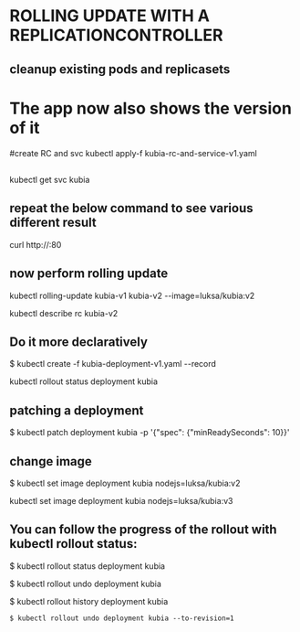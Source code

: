 # ROLLING UPDATE WITH A REPLICATIONCONTROLLER

## cleanup existing pods and replicasets 

# The app now also shows the version of it 
#create RC and svc
kubectl apply-f kubia-rc-and-service-v1.yaml

## 
kubectl get svc kubia

## repeat the below command to see various different result
curl http://<clusterIP>:80

## now perform rolling update 
 kubectl rolling-update kubia-v1 kubia-v2 --image=luksa/kubia:v2
 
 kubectl describe rc kubia-v2
 
 ## Do it more declaratively
 $ kubectl create -f kubia-deployment-v1.yaml --record
 
  kubectl rollout status deployment kubia
  
  ## patching a deployment
  $ kubectl patch deployment kubia -p '{"spec": {"minReadySeconds": 10}}'
 ## change image
  $ kubectl set image deployment kubia nodejs=luksa/kubia:v2
  
  kubectl set image deployment kubia nodejs=luksa/kubia:v3
  
  ## You can follow the progress of the rollout with kubectl rollout status:

$ kubectl rollout status deployment kubia

 $ kubectl rollout undo deployment kubia
 
 $ kubectl rollout history deployment kubia

	$ kubectl rollout undo deployment kubia --to-revision=1
